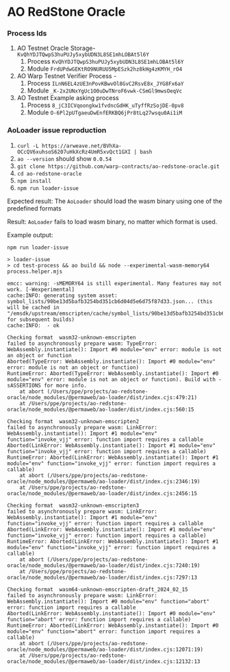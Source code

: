 # AO RedStone Oracle

### Process Ids
1. AO Testnet Oracle Storage- `KvQhYDJTQwpS3huPUJy5xybUDN3L8SE1mhLOBAt5l6Y`
   1. Process `KvQhYDJTQwpS3huPUJy5xybUDN3L8SE1mhLOBAt5l6Y`
   2. Module `FrdUPdwGEKtRO9NURUU5MpESzk2hz8kHg4zKMYH_rO4`
2. AO Warp Testnet Verifier Process - 
   1. Process `ILnN6EL4zUE3nPovKBwvOl8GvC2RsvE8x_JYG8Fx6aY`
   2. Module `_K-2x2UNxYgUc1O0uDwTNroF6vwk-CSmGl9mwsOeqVc`
3. AO Testnet Example asking process
   1. Process `8_jC3ICVqoongkw1fvdncGdHK_uTyffRzSojDE-0pv8`
   2. Module `O-6Pl2pUTgaeuDwEnfERKBQ6jPr8tLq27wsqu0Ai1iM`

### AoLoader issue reproduction

1. `curl -L https://arweave.net/BVhXa-OCcQV6xuhsoS6207uHkXcRz4UmR5xvQct1GXI | bash`
2. `ao --version` should show `0.0.54`
3. `git clone https://github.com/warp-contracts/ao-redstone-oracle.git`
4. `cd ao-redstone-oracle`
5. `npm install`
6. `npm run loader-issue`

Expected result:
The `AoLoader` should load the wasm binary using one of the predefined formats

Result:
`AoLoader` fails to load wasm binary, no matter which format is used.

Example output:
```
npm run loader-issue

> loader-issue
> cd test-process && ao build && node --experimental-wasm-memory64 process.helper.mjs

emcc: warning: -sMEMORY64 is still experimental. Many features may not work. [-Wexperimental]
cache:INFO: generating system asset: symbol_lists/90be13d5bafb3254bd351cb6d04d5e6d75f87d33.json... (this will be cached in "/emsdk/upstream/emscripten/cache/symbol_lists/90be13d5bafb3254bd351cb6d04d5e6d75f87d33.json" for subsequent builds)
cache:INFO:  - ok

Checking format  wasm32-unknown-emscripten
failed to asynchronously prepare wasm: TypeError: WebAssembly.instantiate(): Import #0 module="env" error: module is not an object or function
Aborted(TypeError: WebAssembly.instantiate(): Import #0 module="env" error: module is not an object or function)
RuntimeError: Aborted(TypeError: WebAssembly.instantiate(): Import #0 module="env" error: module is not an object or function). Build with -sASSERTIONS for more info.
    at abort (/Users/ppe/projects/ao-redstone-oracle/node_modules/@permaweb/ao-loader/dist/index.cjs:479:21)
    at /Users/ppe/projects/ao-redstone-oracle/node_modules/@permaweb/ao-loader/dist/index.cjs:560:15

Checking format  wasm32-unknown-emscripten2
failed to asynchronously prepare wasm: LinkError: WebAssembly.instantiate(): Import #1 module="env" function="invoke_vjj" error: function import requires a callable
Aborted(LinkError: WebAssembly.instantiate(): Import #1 module="env" function="invoke_vjj" error: function import requires a callable)
RuntimeError: Aborted(LinkError: WebAssembly.instantiate(): Import #1 module="env" function="invoke_vjj" error: function import requires a callable)
    at abort (/Users/ppe/projects/ao-redstone-oracle/node_modules/@permaweb/ao-loader/dist/index.cjs:2346:19)
    at /Users/ppe/projects/ao-redstone-oracle/node_modules/@permaweb/ao-loader/dist/index.cjs:2456:15

Checking format  wasm32-unknown-emscripten3
failed to asynchronously prepare wasm: LinkError: WebAssembly.instantiate(): Import #1 module="env" function="invoke_vjj" error: function import requires a callable
Aborted(LinkError: WebAssembly.instantiate(): Import #1 module="env" function="invoke_vjj" error: function import requires a callable)
RuntimeError: Aborted(LinkError: WebAssembly.instantiate(): Import #1 module="env" function="invoke_vjj" error: function import requires a callable)
    at abort (/Users/ppe/projects/ao-redstone-oracle/node_modules/@permaweb/ao-loader/dist/index.cjs:7240:19)
    at /Users/ppe/projects/ao-redstone-oracle/node_modules/@permaweb/ao-loader/dist/index.cjs:7297:13

Checking format  wasm64-unknown-emscripten-draft_2024_02_15
failed to asynchronously prepare wasm: LinkError: WebAssembly.instantiate(): Import #0 module="env" function="abort" error: function import requires a callable
Aborted(LinkError: WebAssembly.instantiate(): Import #0 module="env" function="abort" error: function import requires a callable)
RuntimeError: Aborted(LinkError: WebAssembly.instantiate(): Import #0 module="env" function="abort" error: function import requires a callable)
    at abort (/Users/ppe/projects/ao-redstone-oracle/node_modules/@permaweb/ao-loader/dist/index.cjs:12071:19)
    at /Users/ppe/projects/ao-redstone-oracle/node_modules/@permaweb/ao-loader/dist/index.cjs:12132:13
```

